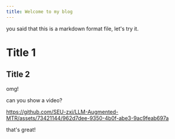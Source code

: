 ```yaml
---
title: Welcome to my blog
---
```


you said that this is a markdown format file, let's try it.

# Title 1
## Title 2

omg!

can you show a video?

https://github.com/SEU-zxj/LLM-Augmented-MTR/assets/73421144/962d7dee-9350-4b0f-abe3-9ac9feab697a

that's great!
